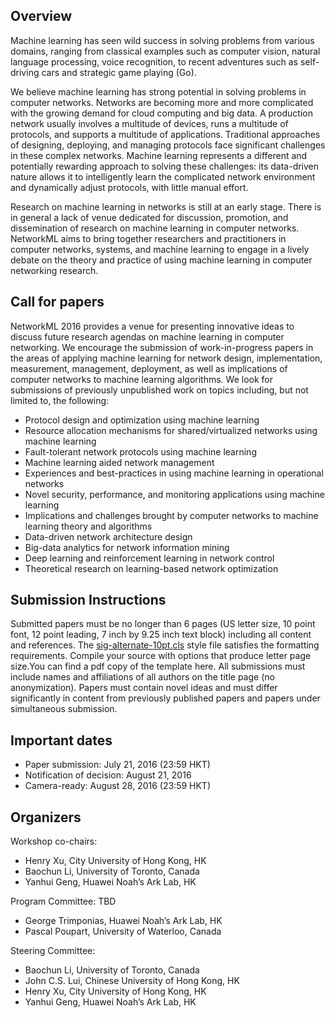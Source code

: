## Overview ##

Machine learning has seen wild success in solving problems from various domains, ranging from classical examples such as computer vision, natural language processing, voice recognition, to recent adventures such as self-driving cars and strategic game playing (Go).

We believe machine learning has strong potential in solving problems in computer networks. Networks are becoming more and more complicated with the growing demand for cloud computing and big data. A production network usually involves a multitude of devices, runs a multitude of protocols, and supports a multitude of applications. Traditional approaches of designing, deploying, and managing protocols face significant challenges in these complex networks. Machine learning represents a different and potentially rewarding approach to solving these challenges: its data-driven nature allows it to intelligently learn the complicated network environment and dynamically adjust protocols, with little manual effort.

Research on machine learning in networks is still at an early stage. There is in general a lack of venue dedicated for discussion, promotion, and dissemination of research on machine learning in computer networks.
NetworkML aims to bring together researchers and practitioners in computer networks, systems, and machine learning to engage in a lively debate on the theory and practice of using machine learning in computer networking research. 


## Call for papers ##

NetworkML 2016 provides a venue for presenting innovative ideas to discuss future research agendas on machine learning in computer networking.
We encourage the submission of work-in-progress papers in the areas of applying machine learning for network design, implementation, measurement, management, deployment, as well as implications of computer networks to machine learning algorithms. We look for submissions of previously unpublished work on topics including, but not limited to, the following:

* Protocol design and optimization using machine learning
* Resource allocation mechanisms for shared/virtualized networks using machine learning
* Fault-tolerant network protocols using machine learning
* Machine learning aided network management
* Experiences and best-practices in using machine learning in operational networks
* Novel security, performance, and monitoring applications using machine learning
* Implications and challenges brought by computer networks to machine learning theory and algorithms
* Data-driven network architecture design
* Big-data analytics for network information mining
* Deep learning and reinforcement learning in network control
* Theoretical research on learning-based network optimization


## Submission Instructions ##

Submitted papers must be no longer than 6 pages (US letter size, 10 point font, 12 point leading, 7 inch by 9.25 inch text block) including all content and references. The [sig-alternate-10pt.cls](http://conferences.sigcomm.org/sigcomm/2010/sig-alternate-10pt.cls) style file satisfies the formatting requirements. Compile your source with options that produce letter page size.You can find a pdf copy of the template here. All submissions must include names and affiliations of all authors on the title page (no anonymization). Papers must contain novel ideas and must differ significantly in content from previously published papers and papers under simultaneous submission. 

## Important dates ##

* Paper submission: July 21, 2016 (23:59 HKT)
* Notification of decision: August 21, 2016
* Camera-ready: August 28, 2016 (23:59 HKT)


## Organizers ##

Workshop co-chairs:

* Henry Xu, City University of Hong Kong, HK
* Baochun Li, University of Toronto, Canada
* Yanhui Geng, Huawei Noah’s Ark Lab, HK

Program Committee: TBD

* George Trimponias, Huawei Noah’s Ark Lab, HK
* Pascal Poupart, University of Waterloo, Canada


Steering Committee:

* Baochun Li, University of Toronto, Canada
* John C.S. Lui, Chinese University of Hong Kong, HK
* Henry Xu, City University of Hong Kong, HK
* Yanhui Geng, Huawei Noah’s Ark Lab, HK

